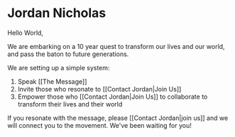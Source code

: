# Jordan Nicholas

Hello World,

We are embarking on a 10 year quest to transform our lives and our world, and pass the baton to future generations. 

We are setting up a simple system: 

1. Speak [[The Message]]   
2. Invite those who resonate to [[Contact Jordan|Join Us]]  
3. Empower those who [[Contact Jordan|Join Us]] to collaborate to transform their lives and their world  

If you resonate with the message, please [[Contact Jordan|join us]] and we will connect you to the movement. We've been waiting for you! 

